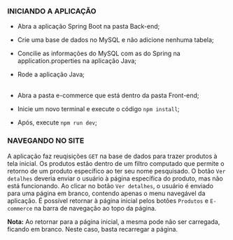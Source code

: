 ### INICIANDO A APLICAÇÃO

- Abra a aplicação Spring Boot na pasta Back-end;
- Crie uma base de dados no MySQL e não adicione nenhuma tabela;
- Concilie as informações do MySQL com as do Spring na application.properties na aplicação Java;
- Rode a aplicação Java;<br><br>

- Abra a pasta e-commerce que está dentro da pasta Front-end;
- Inicie um novo terminal e execute o código `npm install`;
- Após, execute `npm run dev`;

### NAVEGANDO NO SITE

A aplicação faz reuqisições `GET` na base de dados para trazer produtos à tela inicial.
Os produtos estão dentro de um filtro computado que permite o retorno de um produto específico ao ter seu nome pesquisado.
O botão `Ver detalhes` deveria enviar o usuário à página específica do produto, mas não está funcionando.
Ao clicar no botão `Ver detalhes`, o usuário é enviado para uma página em branco, contendo apenas o menu navegável da aplicação.
É possível retornar à página inicial pelos botões `Produtos` e `E-commerce` na barra de navegação ao topo da página.

**Nota:** Ao retornar para a página inicial, a mesma pode não ser carregada, ficando em branco. Neste caso, basta recarregar a página.
